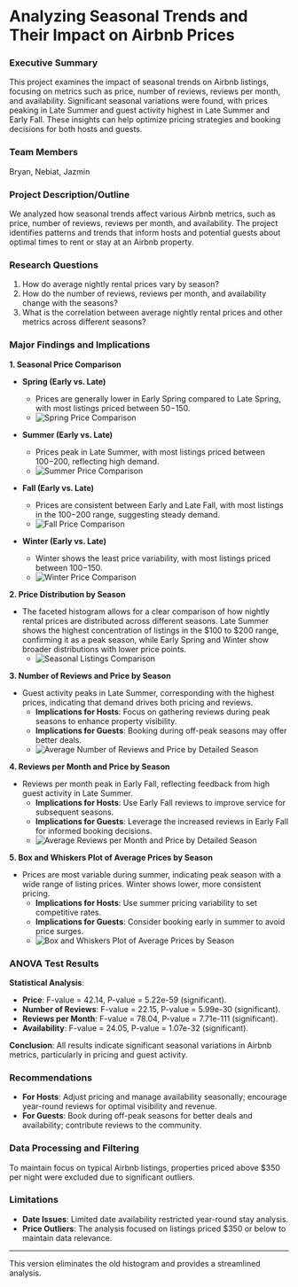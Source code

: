 
# Analyzing Seasonal Trends and Their Impact on Airbnb Prices

### Executive Summary
This project examines the impact of seasonal trends on Airbnb listings, focusing on metrics such as price, number of reviews, reviews per month, and availability. Significant seasonal variations were found, with prices peaking in Late Summer and guest activity highest in Late Summer and Early Fall. These insights can help optimize pricing strategies and booking decisions for both hosts and guests.

### Team Members
Bryan, Nebiat, Jazmin

### Project Description/Outline
We analyzed how seasonal trends affect various Airbnb metrics, such as price, number of reviews, reviews per month, and availability. The project identifies patterns and trends that inform hosts and potential guests about optimal times to rent or stay at an Airbnb property.

### Research Questions
1. How do average nightly rental prices vary by season?
2. How do the number of reviews, reviews per month, and availability change with the seasons?
3. What is the correlation between average nightly rental prices and other metrics across different seasons?

### Major Findings and Implications

**1. Seasonal Price Comparison**

- **Spring (Early vs. Late)**
  - Prices are generally lower in Early Spring compared to Late Spring, with most listings priced between $50-$150.
  - ![Spring Price Comparison](Images/spring_price_comparison.png)

- **Summer (Early vs. Late)**
  - Prices peak in Late Summer, with most listings priced between $100-$200, reflecting high demand.
  - ![Summer Price Comparison](Images/summer_price_comparison.png)

- **Fall (Early vs. Late)**
  - Prices are consistent between Early and Late Fall, with most listings in the $100-$200 range, suggesting steady demand.
  - ![Fall Price Comparison](Images/fall_price_comparison.png)

- **Winter (Early vs. Late)**
  - Winter shows the least price variability, with most listings priced between $100-$150.
  - ![Winter Price Comparison](Images/winter_price_comparison.png)

**2. Price Distribution by Season**

- The faceted histogram allows for a clear comparison of how nightly rental prices are distributed across different seasons. Late Summer shows the highest concentration of listings in the $100 to $200 range, confirming it as a peak season, while Early Spring and Winter show broader distributions with lower price points.
  - ![Seasonal Listings Comparison](Images/Seasonal_listings_comparison.png)

**3. Number of Reviews and Price by Season**

- Guest activity peaks in Late Summer, corresponding with the highest prices, indicating that demand drives both pricing and reviews.
  - **Implications for Hosts**: Focus on gathering reviews during peak seasons to enhance property visibility.
  - **Implications for Guests**: Booking during off-peak seasons may offer better deals.
  - ![Average Number of Reviews and Price by Detailed Season](Images/Average%20Number%20of%20Reviews%20&%20Price%20by%20Detailed%20Season.png)

**4. Reviews per Month and Price by Season**

- Reviews per month peak in Early Fall, reflecting feedback from high guest activity in Late Summer.
  - **Implications for Hosts**: Use Early Fall reviews to improve service for subsequent seasons.
  - **Implications for Guests**: Leverage the increased reviews in Early Fall for informed booking decisions.
  - ![Average Reviews per Month and Price by Detailed Season](Images/Average%20Reviews%20per%20Month%20&%20Price%20by%20Detailed%20Season.png)

**5. Box and Whiskers Plot of Average Prices by Season**

- Prices are most variable during summer, indicating peak season with a wide range of listing prices. Winter shows lower, more consistent pricing.
  - **Implications for Hosts**: Use summer pricing variability to set competitive rates.
  - **Implications for Guests**: Consider booking early in summer to avoid price surges.
  - ![Box and Whiskers Plot of Average Prices by Season](Images/box%20plot%20of%20average%20prices%20by%20season.png)

### ANOVA Test Results
**Statistical Analysis**:
- **Price**: F-value = 42.14, P-value = 5.22e-59 (significant).
- **Number of Reviews**: F-value = 22.15, P-value = 5.99e-30 (significant).
- **Reviews per Month**: F-value = 78.04, P-value = 7.71e-111 (significant).
- **Availability**: F-value = 24.05, P-value = 1.07e-32 (significant).

**Conclusion**: All results indicate significant seasonal variations in Airbnb metrics, particularly in pricing and guest activity.

### Recommendations
- **For Hosts**: Adjust pricing and manage availability seasonally; encourage year-round reviews for optimal visibility and revenue.
- **For Guests**: Book during off-peak seasons for better deals and availability; contribute reviews to the community.

### Data Processing and Filtering
To maintain focus on typical Airbnb listings, properties priced above $350 per night were excluded due to significant outliers.

### Limitations
- **Date Issues**: Limited date availability restricted year-round stay analysis.
- **Price Outliers**: The analysis focused on listings priced $350 or below to maintain data relevance.

---

This version eliminates the old histogram and provides a streamlined analysis.
